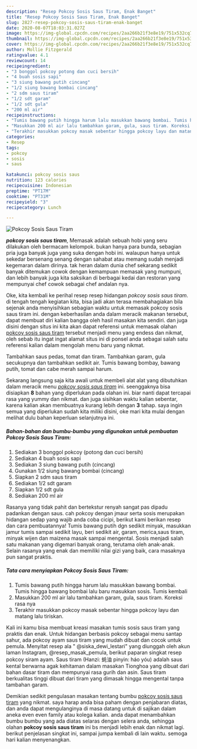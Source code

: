 ```yaml
---
description: "Resep Pokcoy Sosis Saus Tiram, Enak Banget"
title: "Resep Pokcoy Sosis Saus Tiram, Enak Banget"
slug: 2827-resep-pokcoy-sosis-saus-tiram-enak-banget
date: 2020-08-07T18:03:31.027Z
image: https://img-global.cpcdn.com/recipes/2aa266b21f3e8e19/751x532cq70/pokcoy-sosis-saus-tiram-foto-resep-utama.jpg
thumbnail: https://img-global.cpcdn.com/recipes/2aa266b21f3e8e19/751x532cq70/pokcoy-sosis-saus-tiram-foto-resep-utama.jpg
cover: https://img-global.cpcdn.com/recipes/2aa266b21f3e8e19/751x532cq70/pokcoy-sosis-saus-tiram-foto-resep-utama.jpg
author: Mollie Fitzgerald
ratingvalue: 4.1
reviewcount: 14
recipeingredient:
- "3 bonggol pokcoy potong dan cuci bersih"
- "4 buah sosis sapi"
- "3 siung bawang putih cincang"
- "1/2 siung bawang bombai cincang"
- "2 sdm saus tiram"
- "1/2 sdt garam"
- "1/2 sdt gula"
- "200 ml air"
recipeinstructions:
- "Tumis bawang putih hingga harum lalu masukkan bawang bombai. Tumis hingga bawang bombai lalu baru masukkan sosis. Tumis kembali"
- "Masukkan 200 ml air lalu tambahkan garam, gula, saus tiram. Koreksi rasa nya"
- "Terakhir masukkan pokcoy masak sebentar hingga pokcoy layu dan matang lalu tiriskan."
categories:
- Resep
tags:
- pokcoy
- sosis
- saus

katakunci: pokcoy sosis saus 
nutrition: 123 calories
recipecuisine: Indonesian
preptime: "PT17M"
cooktime: "PT31M"
recipeyield: "3"
recipecategory: Lunch

---
```



![Pokcoy Sosis Saus Tiram](https://img-global.cpcdn.com/recipes/2aa266b21f3e8e19/751x532cq70/pokcoy-sosis-saus-tiram-foto-resep-utama.jpg)

<b><i>pokcoy sosis saus tiram</i></b>, Memasak adalah sebuah hobi yang seru dilakukan oleh bermacam kelompok. bukan hanya para bunda, sebagian pria juga banyak juga yang suka dengan hobi ini. walaupun hanya untuk sekedar bersenang senang dengan sahabat atau memang sudah menjadi kegemaran dalam dirinya. tak heran dalam dunia chef sekarang sedikit banyak ditemukan cowok dengan kemampuan memasak yang mumpuni, dan lebih banyak juga kita saksikan di berbagai kedai dan restoran yang mempunyai chef cowok sebagai chef andalan nya.

Oke, kita kembali ke perihal resep resep hidangan <i>pokcoy sosis saus tiram</i>. di tengah tengah kegiatan kita, bisa jadi akan terasa membahagiakan bila sejenak anda menyisihkan sebagian waktu untuk memasak pokcoy sosis saus tiram ini. dengan keberhasilan anda dalam meracik makanan tersebut, dapat membuat diri kalian bangga oleh hasil masakan kita sendiri. dan juga disini dengan situs ini kita akan dapat referensi untuk memasak olahan <u>pokcoy sosis saus tiram</u> tersebut menjadi menu yang endess dan nikmat, oleh sebab itu ingat ingat alamat situs ini di ponsel anda sebagai salah satu referensi kalian dalam mengolah menu baru yang nikmat.

Tambahkan saus pedas, tomat dan tiram. Tambahkan garam, gula secukupnya dan tambahkan sedikit air. Tumis bawang bombay, bawang putih, tomat dan cabe merah sampai harum.


Sekarang langsung saja kita awali untuk membeli alat alat yang dibutuhkan dalam meracik menu <u><i>pokcoy sosis saus tiram</i></u> ini. seenggaknya bisa disiapkan <b>8</b> bahan yang diperlukan pada olahan ini. biar nanti dapat tercapai rasa yang yummy dan nikmat. dan juga sisihkan waktu kalian sebentar, karena kalian akan membuatnya kurang lebih dengan <b>3</b> tahap. saya ingin semua yang diperlukan sudah kita miliki disini, oke mari kita mulai dengan melihat dulu bahan keperluan selanjutnya ini.

<!--inarticleads1-->

##### Bahan-bahan dan bumbu-bumbu yang digunakan untuk pembuatan Pokcoy Sosis Saus Tiram:

1. Sediakan 3 bonggol pokcoy (potong dan cuci bersih)
1. Sediakan 4 buah sosis sapi
1. Sediakan 3 siung bawang putih (cincang)
1. Gunakan 1/2 siung bawang bombai (cincang)
1. Siapkan 2 sdm saus tiram
1. Sediakan 1/2 sdt garam
1. Siapkan 1/2 sdt gula
1. Sediakan 200 ml air


Rasanya yang tidak pahit dan bertekstur renyah sangat pas dipadu padankan dengan saus. cah pokcoy dengan jmaur serta sosis merupakan hidangan sedap yang wajib anda coba cicipi, berikut kami berikan resep dan cara pembuatannya! Tumis bawang putih dgn sedikit minyak, masukkan jamur tumis sampai sedikit layu, beri sedikit air, garam, merica,saus tiram, minyak wijen dan maizena masak sampai mengental. Sosis menjadi salah satu makanan yang digemari banyak orang, terutama oleh anak-anak. Selain rasanya yang enak dan memiliki nilai gizi yang baik, cara masaknya pun sangat praktis. 

<!--inarticleads2-->

##### Tata cara menyiapkan Pokcoy Sosis Saus Tiram:

1. Tumis bawang putih hingga harum lalu masukkan bawang bombai. Tumis hingga bawang bombai lalu baru masukkan sosis. Tumis kembali
1. Masukkan 200 ml air lalu tambahkan garam, gula, saus tiram. Koreksi rasa nya
1. Terakhir masukkan pokcoy masak sebentar hingga pokcoy layu dan matang lalu tiriskan.


Kali ini kamu bisa membuat kreasi masakan tumis sosis saus tiram yang praktis dan enak. Untuk hidangan berbasis pokcoy sebagai menu santap sahur, ada pokcoy ayam saus tiram yang mudah dibuat dan cocok untuk pemula. Menyitat resep ala &#34; @siska_dewi_lestari&#34; yang diunggah oleh akun laman Instagram, @resep_masak_pemula, berikut paparan singkat resep pokcoy siram ayam. Saus tiram (Hanzi: 蚝油 pinyin: háo yóu) adalah saus kental berwarna agak kehitaman dalam masakan Tionghoa yang dibuat dari bahan dasar tiram dan mempunyai rasa gurih dan asin. Saus tiram berkualitas tinggi dibuat dari tiram yang dimasak hingga mengental tanpa tambahan garam. 

Demikian sedikit pengulasan masakan tentang bumbu <u>pokcoy sosis saus tiram</u> yang nikmat. saya harap anda bisa paham dengan penjabaran diatas, dan anda dapat mengulanginya di masa datang untuk di sajikan dalam aneka even even family atau kolega kalian. anda dapat menambahkan bumbu bumbu yang ada diatas selaras dengan selera anda, sehingga olahan <b>pokcoy sosis saus tiram</b> ini bs menjadi lebih enak dan nikmat lagi. berikut penjelasan singkat ini, sampai jumpa kembali di lain waktu. semoga hari kalian menyenangkan.
